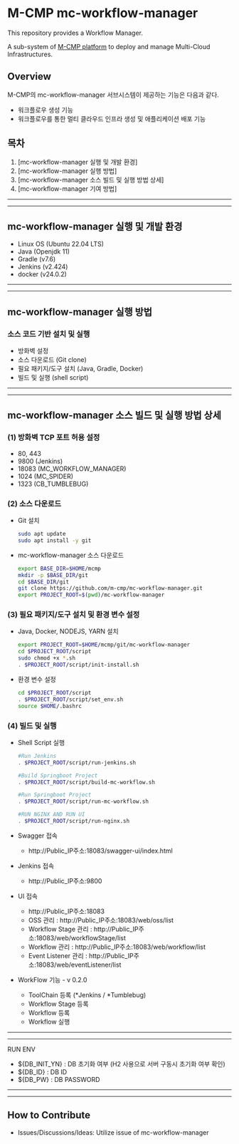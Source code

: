 # M-CMP mc-workflow-managerThis repository provides a Workflow Manager.A sub-system of [M-CMP platform](https://github.com/m-cmp/docs/tree/main) to deploy and manage Multi-Cloud Infrastructures.## OverviewM-CMP의 mc-workflow-manager 서브시스템이 제공하는 기능은 다음과 같다.- 워크플로우 생성 기능- 워크플로우를 통한 멀티 클라우드 인프라 생성 및 애플리케이션 배포 기능## 목차1. [mc-workflow-manager 실행 및 개발 환경]2. [mc-workflow-manager 실행 방법]3. [mc-workflow-manager 소스 빌드 및 실행 방법 상세]4. [mc-workflow-manager 기여 방법]------## mc-workflow-manager 실행 및 개발 환경- Linux OS (Ubuntu 22.04 LTS)- Java (Openjdk 11)- Gradle (v7.6)- Jenkins (v2.424)- docker (v24.0.2)------## mc-workflow-manager 실행 방법### 소스 코드 기반 설치 및 실행- 방화벽 설정- 소스 다운로드 (Git clone)- 필요 패키지/도구 설치 (Java, Gradle, Docker)- 빌드 및 실행 (shell script)------## mc-workflow-manager 소스 빌드 및 실행 방법 상세### (1) 방화벽 TCP 포트 허용 설정- 80, 443- 9800 (Jenkins)- 18083 (MC_WORKFLOW_MANAGER)- 1024 (MC_SPIDER)- 1323 (CB_TUMBLEBUG)### (2) 소스 다운로드- Git 설치  ```bash  sudo apt update  sudo apt install -y git  ```- mc-workflow-manager 소스 다운로드  ```bash  export BASE_DIR=$HOME/mcmp  mkdir -p $BASE_DIR/git  cd $BASE_DIR/git  git clone https://github.com/m-cmp/mc-workflow-manager.git  export PROJECT_ROOT=$(pwd)/mc-workflow-manager  ```### (3) 필요 패키지/도구 설치 및 환경 변수 설정- Java, Docker, NODEJS, YARN 설치  ```bash  export PROJECT_ROOT=$HOME/mcmp/git/mc-workflow-manager  cd $PROJECT_ROOT/script  sudo chmod +x *.sh  . $PROJECT_ROOT/script/init-install.sh  ```- 환경 변수 설정  ```bash  cd $PROJECT_ROOT/script  . $PROJECT_ROOT/script/set_env.sh  source $HOME/.bashrc  ```### (4) 빌드 및 실행- Shell Script 실행  ```bash  #Run Jenkins  . $PROJECT_ROOT/script/run-jenkins.sh    #Build Springboot Project  . $PROJECT_ROOT/script/build-mc-workflow.sh    #Run Springboot Project  . $PROJECT_ROOT/script/run-mc-workflow.sh  #RUN NGINX AND RUN UI  . $PROJECT_ROOT/script/run-nginx.sh  ```- Swagger 접속    - http://Public_IP주소:18083/swagger-ui/index.html- Jenkins 접속    - http://Public_IP주소:9800- UI 접속  - http://Public_IP주소:18083  - OSS 관리 : http://Public_IP주소:18083/web/oss/list  - Workflow Stage 관리 : http://Public_IP주소:18083/web/workflowStage/list  - Workflow 관리 : http://Public_IP주소:18083/web/workflow/list  - Event Listener 관리 : http://Public_IP주소:18083/web/eventListener/list- WorkFlow 기능 - v 0.2.0    - ToolChain 등록 (*Jenkins / *Tumblebug)    - Workflow Stage 등록    - Workflow 등록    - Workflow 실행------RUN ENV- ${DB_INIT_YN} : DB 초기화 여부 (H2 사용으로 서버 구동시 초기화 여부 확인)- ${DB_ID} : DB ID- ${DB_PW} : DB PASSWORD------## How to Contribute- Issues/Discussions/Ideas: Utilize issue of mc-workflow-manager